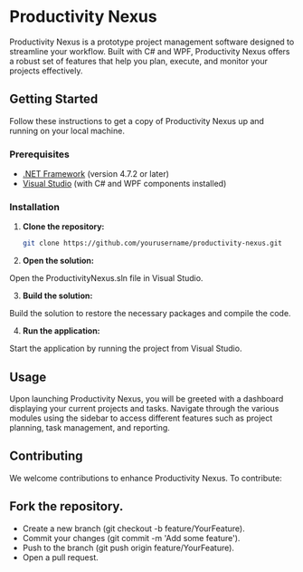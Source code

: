 # Productivity Nexus

Productivity Nexus is a prototype project management software designed to streamline your workflow. Built with C# and WPF, Productivity Nexus offers a robust set of features that help you plan, execute, and monitor your projects effectively.

## Getting Started

Follow these instructions to get a copy of Productivity Nexus up and running on your local machine.

### Prerequisites

- [.NET Framework](https://dotnet.microsoft.com/download/dotnet-framework) (version 4.7.2 or later)
- [Visual Studio](https://visualstudio.microsoft.com/) (with C# and WPF components installed)

### Installation

1. **Clone the repository:**

   ```sh
   git clone https://github.com/yourusername/productivity-nexus.git
2. **Open the solution:**

Open the ProductivityNexus.sln file in Visual Studio.

3. **Build the solution:**

Build the solution to restore the necessary packages and compile the code.

4. **Run the application:**

Start the application by running the project from Visual Studio.

## Usage
Upon launching Productivity Nexus, you will be greeted with a dashboard displaying your current projects and tasks. Navigate through the various modules using the sidebar to access different features such as project planning, task management, and reporting.

## Contributing
We welcome contributions to enhance Productivity Nexus. To contribute:

## Fork the repository.
- Create a new branch (git checkout -b feature/YourFeature).
- Commit your changes (git commit -m 'Add some feature').
- Push to the branch (git push origin feature/YourFeature).
- Open a pull request.
